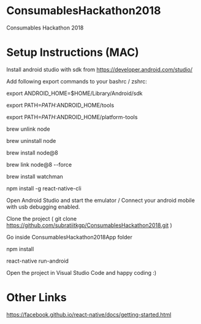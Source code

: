 # ConsumablesHackathon2018
Consumables Hackathon 2018

# Setup Instructions (MAC)
Install android studio with sdk from https://developer.android.com/studio/

Add following export commands to your bashrc / zshrc:

export ANDROID_HOME=$HOME/Library/Android/sdk

export PATH=$PATH:$ANDROID_HOME/tools

export PATH=$PATH:$ANDROID_HOME/platform-tools

brew unlink node

brew uninstall node

brew install node@8

brew link node@8 --force

brew install watchman

npm install -g react-native-cli

Open Android Studio and start the emulator / Connect your android mobile with usb debugging enabled.

Clone the project ( git clone https://github.com/subratiitkgp/ConsumablesHackathon2018.git )

Go inside ConsumablesHackathon2018App folder

npm install

react-native run-android

Open the project in Visual Studio Code and happy coding :)

# Other Links

https://facebook.github.io/react-native/docs/getting-started.html
